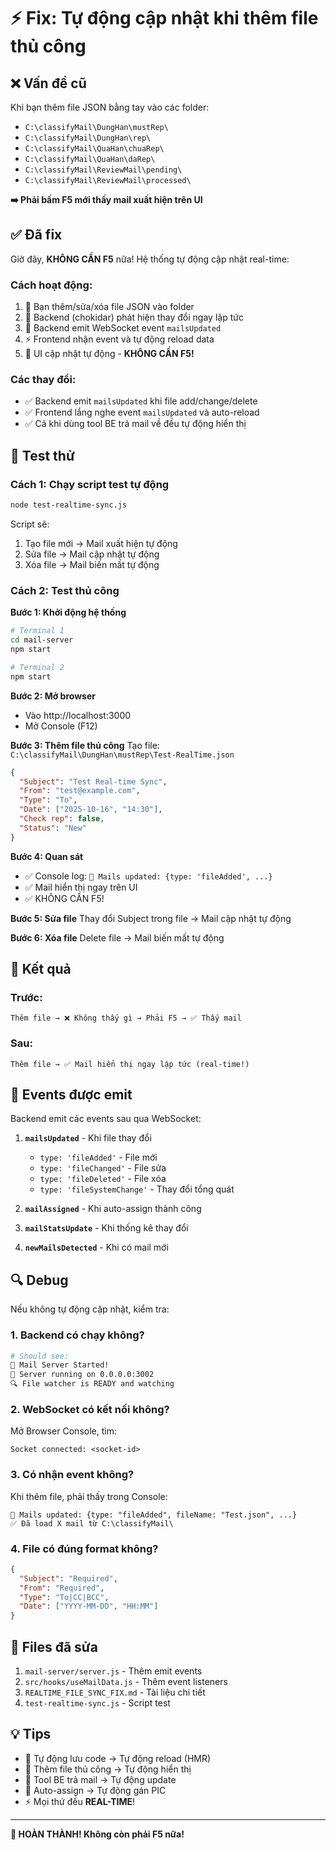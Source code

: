 # ⚡ Fix: Tự động cập nhật khi thêm file thủ công

## ❌ Vấn đề cũ

Khi bạn thêm file JSON bằng tay vào các folder:
- `C:\classifyMail\DungHan\mustRep\`
- `C:\classifyMail\DungHan\rep\`
- `C:\classifyMail\QuaHan\chuaRep\`
- `C:\classifyMail\QuaHan\daRep\`
- `C:\classifyMail\ReviewMail\pending\`
- `C:\classifyMail\ReviewMail\processed\`

**➡️ Phải bấm F5 mới thấy mail xuất hiện trên UI**

## ✅ Đã fix

Giờ đây, **KHÔNG CẦN F5** nữa! Hệ thống tự động cập nhật real-time:

### Cách hoạt động:
1. 📁 Bạn thêm/sửa/xóa file JSON vào folder
2. 👀 Backend (chokidar) phát hiện thay đổi ngay lập tức
3. 📡 Backend emit WebSocket event `mailsUpdated`
4. ⚡ Frontend nhận event và tự động reload data
5. 🎉 UI cập nhật tự động - **KHÔNG CẦN F5!**

### Các thay đổi:
- ✅ Backend emit `mailsUpdated` khi file add/change/delete
- ✅ Frontend lắng nghe event `mailsUpdated` và auto-reload
- ✅ Cả khi dùng tool BE trả mail về đều tự động hiển thị

## 🧪 Test thử

### Cách 1: Chạy script test tự động
```bash
node test-realtime-sync.js
```
Script sẽ:
1. Tạo file mới → Mail xuất hiện tự động
2. Sửa file → Mail cập nhật tự động
3. Xóa file → Mail biến mất tự động

### Cách 2: Test thủ công

**Bước 1: Khởi động hệ thống**
```bash
# Terminal 1
cd mail-server
npm start

# Terminal 2
npm start
```

**Bước 2: Mở browser**
- Vào http://localhost:3000
- Mở Console (F12)

**Bước 3: Thêm file thủ công**
Tạo file: `C:\classifyMail\DungHan\mustRep\Test-RealTime.json`
```json
{
  "Subject": "Test Real-time Sync",
  "From": "test@example.com",
  "Type": "To",
  "Date": ["2025-10-16", "14:30"],
  "Check rep": false,
  "Status": "New"
}
```

**Bước 4: Quan sát**
- ✅ Console log: `🔄 Mails updated: {type: 'fileAdded', ...}`
- ✅ Mail hiển thị ngay trên UI
- ✅ KHÔNG CẦN F5!

**Bước 5: Sửa file**
Thay đổi Subject trong file → Mail cập nhật tự động

**Bước 6: Xóa file**
Delete file → Mail biến mất tự động

## 🎯 Kết quả

### Trước:
```
Thêm file → ❌ Không thấy gì → Phải F5 → ✅ Thấy mail
```

### Sau:
```
Thêm file → ✅ Mail hiển thị ngay lập tức (real-time!)
```

## 📡 Events được emit

Backend emit các events sau qua WebSocket:

1. **`mailsUpdated`** - Khi file thay đổi
   - `type: 'fileAdded'` - File mới
   - `type: 'fileChanged'` - File sửa
   - `type: 'fileDeleted'` - File xóa
   - `type: 'fileSystemChange'` - Thay đổi tổng quát

2. **`mailAssigned`** - Khi auto-assign thành công

3. **`mailStatsUpdate`** - Khi thống kê thay đổi

4. **`newMailsDetected`** - Khi có mail mới

## 🔍 Debug

Nếu không tự động cập nhật, kiểm tra:

### 1. Backend có chạy không?
```bash
# Should see:
🚀 Mail Server Started!
📡 Server running on 0.0.0.0:3002
🔍 File watcher is READY and watching
```

### 2. WebSocket có kết nối không?
Mở Browser Console, tìm:
```
Socket connected: <socket-id>
```

### 3. Có nhận event không?
Khi thêm file, phải thấy trong Console:
```
🔄 Mails updated: {type: "fileAdded", fileName: "Test.json", ...}
✅ Đã load X mail từ C:\classifyMail\
```

### 4. File có đúng format không?
```json
{
  "Subject": "Required",
  "From": "Required",
  "Type": "To|CC|BCC",
  "Date": ["YYYY-MM-DD", "HH:MM"]
}
```

## 📝 Files đã sửa

1. `mail-server/server.js` - Thêm emit events
2. `src/hooks/useMailData.js` - Thêm event listeners
3. `REALTIME_FILE_SYNC_FIX.md` - Tài liệu chi tiết
4. `test-realtime-sync.js` - Script test

## 💡 Tips

- 💾 Tự động lưu code → Tự động reload (HMR)
- 📁 Thêm file thủ công → Tự động hiển thị
- 🔧 Tool BE trả mail → Tự động update
- 🎯 Auto-assign → Tự động gán PIC
- ⚡ Mọi thứ đều **REAL-TIME**!

---

**🎉 HOÀN THÀNH! Không còn phải F5 nữa!**
